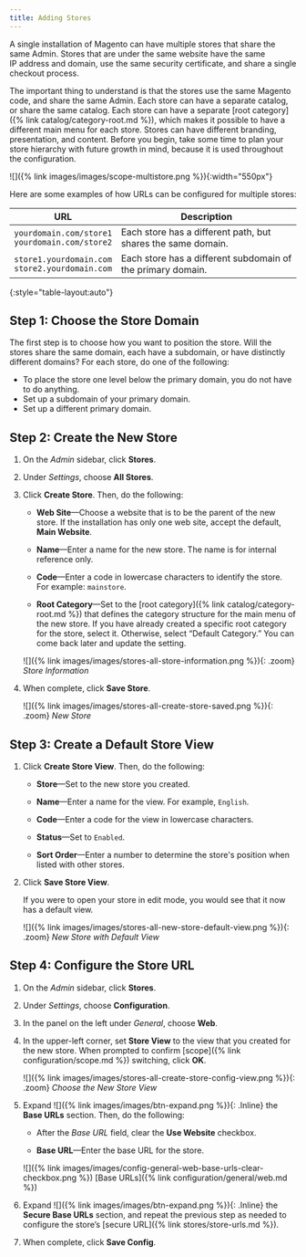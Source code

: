 ```yaml
---
title: Adding Stores
---
```


A single installation of Magento can have multiple stores that share the same Admin. Stores that are under the same website have the same IP address and domain, use the same security certificate, and share a single checkout process.

The important thing to understand is that the stores use the same Magento code, and share the same Admin. Each store can have a separate catalog, or share the same catalog. Each store can have a separate [root category]({% link catalog/category-root.md %}), which makes it possible to have a different main menu for each store. Stores can have different branding, presentation, and content. Before you begin, take some time to plan your store hierarchy with future growth in mind, because it is used throughout the configuration.

![]({% link images/images/scope-multistore.png %}){:width="550px"}

Here are some examples of how URLs can be configured for multiple stores:

| URL | Description |
| --- | ----------- |
| `yourdomain.com/store1`<br>`yourdomain.com/store2` | Each store has a different path, but shares the same domain. |
| `store1.yourdomain.com`<br>`store2.yourdomain.com` | Each store has a different subdomain of the primary domain. |
{:style="table-layout:auto"}

## Step 1: Choose the Store Domain

The first step is to choose how you want to position the store. Will the stores share the same domain, each have a subdomain, or have distinctly different domains? For each store, do one of the following:

-  To place the store one level below the primary domain, you do not have to do anything.
-  Set up a subdomain of your primary domain.
-  Set up a different primary domain.

## Step 2: Create the New Store

1.  On the _Admin_ sidebar, click **Stores**.

1.  Under _Settings_, choose **All Stores**.

1.  Click **Create Store**. Then, do the following:

    -  **Web Site**—Choose a website that is to be the parent of the new store. If the installation has only one web site, accept the default, **Main Website**.

    -  **Name**—Enter a name for the new store. The name is for internal reference only.

    -  **Code**—Enter a code in lowercase characters to identify the store. For example: `mainstore`.

    -  **Root Category**—Set to the [root category]({% link catalog/category-root.md %}) that defines the category structure for the main menu of the new store. If you have already created a specific root category for the store, select it. Otherwise, select “Default Category.” You can come back later and update the setting.

    ![]({% link images/images/stores-all-store-information.png %}){: .zoom}
    _Store Information_

1.  When complete, click **Save Store**.

    ![]({% link images/images/stores-all-create-store-saved.png %}){: .zoom}
    _New Store_

## Step 3: Create a Default Store View

1.  Click **Create Store View**. Then, do the following:

    -  **Store**—Set to the new store you created.

    -  **Name**—Enter a name for the view. For example, `English`.

    -  **Code**—Enter a code for the view in lowercase characters.

    -  **Status**—Set to `Enabled`.

    -  **Sort Order**—Enter a number to determine the store's position when listed with other stores.

1.  Click **Save Store View**.

    If you were to open your store in edit mode, you would see that it now has a default view.

    ![]({% link images/images/stores-all-new-store-default-view.png %}){: .zoom}
    _New Store with Default View_

## Step 4: Configure the Store URL

1.  On the _Admin_ sidebar, click **Stores**.

1.  Under _Settings_, choose **Configuration**.

1.  In the panel on the left under _General_, choose **Web**.

1.  In the upper-left corner, set **Store View** to the view that you created for the new store. When prompted to confirm [scope]({% link configuration/scope.md %}) switching, click **OK**.

    ![]({% link images/images/stores-all-create-store-config-view.png %}){: .zoom}
    _Choose the New Store View_

1.  Expand ![]({% link images/images/btn-expand.png %}){: .Inline} the **Base URLs** section. Then, do the following:

    -  After the _Base URL_ field, clear the **Use Website** checkbox.

    -  **Base URL**—Enter the base URL for the store.

    ![]({% link images/images/config-general-web-base-urls-clear-checkbox.png %})
    [Base URLs]({% link configuration/general/web.md %})

1.  Expand ![]({% link images/images/btn-expand.png %}){: .Inline} the **Secure Base URLs** section, and repeat the previous step as needed to configure the store’s [secure URL]({% link stores/store-urls.md %}).

1.  When complete, click **Save Config**.
